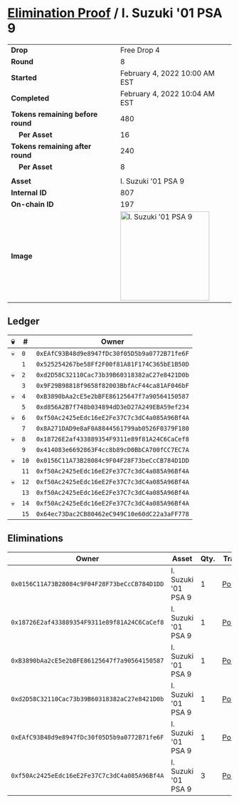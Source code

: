 # [Elimination Proof](./readme.md) / I. Suzuki &#039;01 PSA 9

|||
|---|---|
| **Drop** | Free Drop 4 |
| **Round** | 8 |
| **Started** | February 4, 2022 10:00 AM EST |
| **Completed** | February 4, 2022 10:04 AM EST |
| **Tokens remaining before round** | 480 |
| **&nbsp;&nbsp;&nbsp;&nbsp;Per Asset** | 16 |
| **Tokens remaining after round** | 240 |
| **&nbsp;&nbsp;&nbsp;&nbsp;Per Asset** | 8 |
| | |
| **Asset** | I. Suzuki &#039;01 PSA 9 |
| **Internal ID** | 807 |
| **On-chain ID** | 197 |
| **Image** | <img src="https://tcdn.blokpax.com/957181fa-d24c-4a62-be18-a6ebbe4670f5/b68413ab973161e8b75e5eca1cb1275cdaf0468409eeac9b6db53fe3f2342693.jpg" height="200" alt="I. Suzuki &#039;01 PSA 9" /> |

## Ledger

| 💀 | # | Owner |
| --- | --- | --- |
| 💀 | `0` | `0xEAfC93B48d9e8947fDc30f05D5b9a0772B71fe6F` |
|  | `1` | `0x525254267be58Ff2F00f81A81F174C365bE1B50D` |
| 💀 | `2` | `0xd2D58C32110Cac73b39B60318382aC27e8421D0b` |
|  | `3` | `0x9F29B98818f9658f82003BbfAcF44ca81AF046bF` |
| 💀 | `4` | `0xB3890bAa2cE5e2bBFE86125647f7a90564150587` |
|  | `5` | `0xd856A2B7f748b034894dD3eD27A249EBA59ef234` |
| 💀 | `6` | `0xf50Ac2425eEdc16eE2Fe37C7c3dC4a085A96Bf4A` |
|  | `7` | `0x8A271DAD9e8aF0A8844561799ab0526F0379F180` |
| 💀 | `8` | `0x18726E2af433889354F9311e89f81A24C6CaCef8` |
|  | `9` | `0x414083e6692863F4cc8b89cD0BbCA700fCC7EC7A` |
| 💀 | `10` | `0x0156C11A73B28084c9F04F28F73beCcCB784D1DD` |
|  | `11` | `0xf50Ac2425eEdc16eE2Fe37C7c3dC4a085A96Bf4A` |
| 💀 | `12` | `0xf50Ac2425eEdc16eE2Fe37C7c3dC4a085A96Bf4A` |
|  | `13` | `0xf50Ac2425eEdc16eE2Fe37C7c3dC4a085A96Bf4A` |
| 💀 | `14` | `0xf50Ac2425eEdc16eE2Fe37C7c3dC4a085A96Bf4A` |
|  | `15` | `0x64ec73Dac2CB80462eC949C10e60dC22a3aFF778` |


## Eliminations

| Owner | Asset | Qty. | Transaction |
| --- | --- | --- | --- |
| `0x0156C11A73B28084c9F04F28F73beCcCB784D1DD` | I. Suzuki '01 PSA 9 | 1 | [Polygonscan](https://polygonscan.com/tx/0x1aaf0227bca2517836061f950263364d21e7aec98396b6d1ea01a35358d17e05) |
| `0x18726E2af433889354F9311e89f81A24C6CaCef8` | I. Suzuki '01 PSA 9 | 1 | [Polygonscan](https://polygonscan.com/tx/0x0cdd85040754744192e3bcbd3094501303b5b19834eb8c8ae40eceb096b63340) |
| `0xB3890bAa2cE5e2bBFE86125647f7a90564150587` | I. Suzuki '01 PSA 9 | 1 | [Polygonscan](https://polygonscan.com/tx/0x4145088bdf8dc3948d0b1c64d8ef9a5dd6948e39b8579e0be76313dd78a2dbcc) |
| `0xd2D58C32110Cac73b39B60318382aC27e8421D0b` | I. Suzuki '01 PSA 9 | 1 | [Polygonscan](https://polygonscan.com/tx/0x5eaeb028ecaf4f6c7b2283b09467cbc607800ca1ba1faa0c502f9ae147929cf3) |
| `0xEAfC93B48d9e8947fDc30f05D5b9a0772B71fe6F` | I. Suzuki '01 PSA 9 | 1 | [Polygonscan](https://polygonscan.com/tx/0x6c1d7c956e153fcda078037d31f31cf9e70ab49173fc37c442d961d83e58d700) |
| `0xf50Ac2425eEdc16eE2Fe37C7c3dC4a085A96Bf4A` | I. Suzuki '01 PSA 9 | 3 | [Polygonscan](https://polygonscan.com/tx/0xb34b7a0099f63ece0018edbdfd0ff561b0adbeb70fe1bfb0fdab62e5a73f4c53) |
